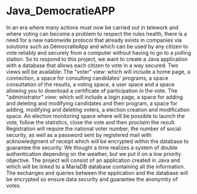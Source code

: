 # Java_DemocratieAPP
In an era where many actions must now be carried out in telework and where voting can become a problem to respect the rules health, there is a need for a new nationwide protocol that already exists in companies via solutions such as DémocratieApp and which can be used by any citizen to vote reliably and securely from a computer without having to go to a polling station. So to respond to this project, we want to create a Java application with a database that allows each citizen to vote in a way secured. Two views will be available: The "voter" view: which will include a home page, a connection, a space for consulting candidates' programs, a space consultation of the results, a voting space, a user space and a space allowing you to download a certificate of participation in the vote. The "administrator" view: which will include a login page, a space for adding and deleting and modifying candidates and their program, a space for adding, modifying and deleting voters, a election creation and modification space. An election monitoring space where will be possible to launch the vote, follow the statistics, close the vote and then proclaim the result. Registration will require the national voter number, the number of social security, as well as a password sent by registered mail with acknowledgment of receipt which will be encrypted within the database to guarantee the security. We thought a time realizes a system of double authentication depending on the weather, but we put it on a low priority objective. The project will consist of an application created in Java and which will be linked to a MariaDB database containing all the information. The exchanges and queries between the application and the database will be encrypted so ensure data security and guarantee the anonymity of votes.
